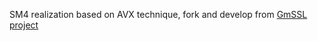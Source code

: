 SM4 realization based on AVX technique, fork and develop from [GmSSL project](https://github.com/guanzhi/GmSSL/tree/master/crypto/sms4)
